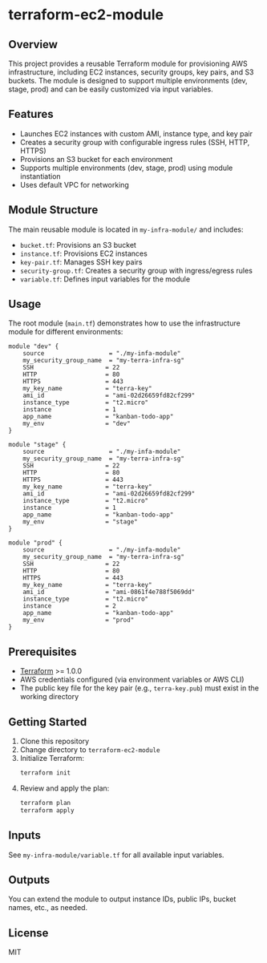 # terraform-ec2-module

## Overview

This project provides a reusable Terraform module for provisioning AWS infrastructure, including EC2 instances, security groups, key pairs, and S3 buckets. The module is designed to support multiple environments (dev, stage, prod) and can be easily customized via input variables.

## Features

- Launches EC2 instances with custom AMI, instance type, and key pair
- Creates a security group with configurable ingress rules (SSH, HTTP, HTTPS)
- Provisions an S3 bucket for each environment
- Supports multiple environments (dev, stage, prod) using module instantiation
- Uses default VPC for networking

## Module Structure

The main reusable module is located in `my-infra-module/` and includes:

- `bucket.tf`: Provisions an S3 bucket
- `instance.tf`: Provisions EC2 instances
- `key-pair.tf`: Manages SSH key pairs
- `security-group.tf`: Creates a security group with ingress/egress rules
- `variable.tf`: Defines input variables for the module

## Usage

The root module (`main.tf`) demonstrates how to use the infrastructure module for different environments:

```hcl
module "dev" {
	source                  = "./my-infa-module"
	my_security_group_name  = "my-terra-infra-sg"
	SSH                    = 22
	HTTP                   = 80
	HTTPS                  = 443
	my_key_name            = "terra-key"
	ami_id                 = "ami-02d26659fd82cf299"
	instance_type          = "t2.micro"
	instance               = 1
	app_name               = "kanban-todo-app"
	my_env                 = "dev"
}

module "stage" {
	source                  = "./my-infa-module"
	my_security_group_name  = "my-terra-infra-sg"
	SSH                    = 22
	HTTP                   = 80
	HTTPS                  = 443
	my_key_name            = "terra-key"
	ami_id                 = "ami-02d26659fd82cf299"
	instance_type          = "t2.micro"
	instance               = 1
	app_name               = "kanban-todo-app"
	my_env                 = "stage"
}

module "prod" {
	source                  = "./my-infa-module"
	my_security_group_name  = "my-terra-infra-sg"
	SSH                    = 22
	HTTP                   = 80
	HTTPS                  = 443
	my_key_name            = "terra-key"
	ami_id                 = "ami-0861f4e788f5069dd"
	instance_type          = "t2.micro"
	instance               = 2
	app_name               = "kanban-todo-app"
	my_env                 = "prod"
}
```

## Prerequisites

- [Terraform](https://www.terraform.io/downloads.html) >= 1.0.0
- AWS credentials configured (via environment variables or AWS CLI)
- The public key file for the key pair (e.g., `terra-key.pub`) must exist in the working directory

## Getting Started

1. Clone this repository
2. Change directory to `terraform-ec2-module`
3. Initialize Terraform:
	 ```powershell
	 terraform init
	 ```
4. Review and apply the plan:
	 ```powershell
	 terraform plan
	 terraform apply
	 ```

## Inputs

See `my-infra-module/variable.tf` for all available input variables.

## Outputs

You can extend the module to output instance IDs, public IPs, bucket names, etc., as needed.

## License

MIT